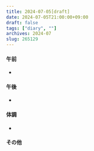 ```yaml
---
title: 2024-07-05[draft]
date: 2024-07-05T21:00:00+09:00
draft: false
tags: ["diary", ""]
archives: 2024-07
slug: 265129
---
```

#### 午前
- 
#### 午後
- 
#### 体調
- 
#### その他